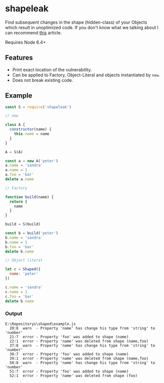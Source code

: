 # shapeleak
Find subsequent changes in the shape (hidden-class) of your Objects which result in unoptimized code. If you don't know what we talking about I can recommend [this](https://blog.ghaiklor.com/optimizations-tricks-in-v8-d284b6c8b183) article.

Requires Node 6.4+

## Features

- Print exact location of the vulnerability.
- Can be applied to Factory, Object-Literal and objects instantiated by `new`.
- Does not break existing code.

## Example
```js
const S = require('shapeleak')

// new

class A {
  constructor(name) {
    this.name = name
  }
}

A = S(A)

const a = new A('peter')
a.name = 'sandra'
a.name = 1
a.foo = 'bar'
delete a.name

// Factory

function build(name) {
  return {
    name
  }
}

build = S(build)

const b = build('peter')
b.name = 'sandra'
b.name = 1
b.foo = 'bar'
delete b.name

// Object literal

let c = Shaped({
  name: 'peter'
})

c.name = 'sandra'
c.name = 1
c.foo = 'bar'
delete b.name
```

### Output
```
E:\Repositorys\shaped\example.js
  20:8  warn  - Property 'name' has change his type from 'string' to 'number'
  21:7  error - Property 'foo' was added to shape (name)
  22:1  error - Property 'name' was deleted from shape (name,foo)
  37:8  warn  - Property 'name' has change his type from 'string' to 'number'
  38:7  error - Property 'foo' was added to shape (name)
  39:1  error - Property 'name' was deleted from shape (name,foo)
  50:8  warn  - Property 'name' has change his type from 'string' to 'number'
  51:7  error - Property 'foo' was added to shape (name)
  52:1  error - Property 'name' was deleted from shape (foo)
```
